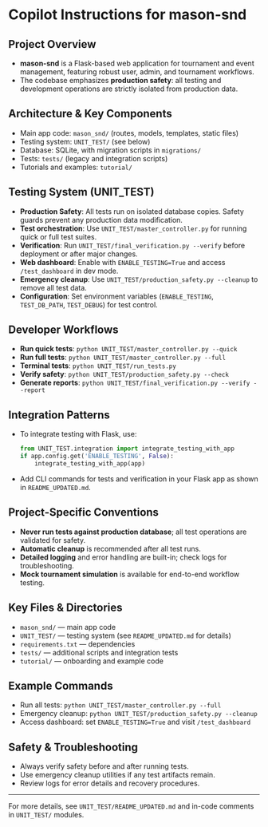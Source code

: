 # Copilot Instructions for mason-snd

## Project Overview
- **mason-snd** is a Flask-based web application for tournament and event management, featuring robust user, admin, and tournament workflows.
- The codebase emphasizes **production safety**: all testing and development operations are strictly isolated from production data.

## Architecture & Key Components
- Main app code: `mason_snd/` (routes, models, templates, static files)
- Testing system: `UNIT_TEST/` (see below)
- Database: SQLite, with migration scripts in `migrations/`
- Tests: `tests/` (legacy and integration scripts)
- Tutorials and examples: `tutorial/`

## Testing System (UNIT_TEST)
- **Production Safety**: All tests run on isolated database copies. Safety guards prevent any production data modification.
- **Test orchestration**: Use `UNIT_TEST/master_controller.py` for running quick or full test suites.
- **Verification**: Run `UNIT_TEST/final_verification.py --verify` before deployment or after major changes.
- **Web dashboard**: Enable with `ENABLE_TESTING=True` and access `/test_dashboard` in dev mode.
- **Emergency cleanup**: Use `UNIT_TEST/production_safety.py --cleanup` to remove all test data.
- **Configuration**: Set environment variables (`ENABLE_TESTING`, `TEST_DB_PATH`, `TEST_DEBUG`) for test control.

## Developer Workflows
- **Run quick tests**: `python UNIT_TEST/master_controller.py --quick`
- **Run full tests**: `python UNIT_TEST/master_controller.py --full`
- **Terminal tests**: `python UNIT_TEST/run_tests.py`
- **Verify safety**: `python UNIT_TEST/production_safety.py --check`
- **Generate reports**: `python UNIT_TEST/final_verification.py --verify --report`

## Integration Patterns
- To integrate testing with Flask, use:
  ```python
  from UNIT_TEST.integration import integrate_testing_with_app
  if app.config.get('ENABLE_TESTING', False):
      integrate_testing_with_app(app)
  ```
- Add CLI commands for tests and verification in your Flask app as shown in `README_UPDATED.md`.

## Project-Specific Conventions
- **Never run tests against production database**; all test operations are validated for safety.
- **Automatic cleanup** is recommended after all test runs.
- **Detailed logging** and error handling are built-in; check logs for troubleshooting.
- **Mock tournament simulation** is available for end-to-end workflow testing.

## Key Files & Directories
- `mason_snd/` — main app code
- `UNIT_TEST/` — testing system (see `README_UPDATED.md` for details)
- `requirements.txt` — dependencies
- `tests/` — additional scripts and integration tests
- `tutorial/` — onboarding and example code

## Example Commands
- Run all tests: `python UNIT_TEST/master_controller.py --full`
- Emergency cleanup: `python UNIT_TEST/production_safety.py --cleanup`
- Access dashboard: set `ENABLE_TESTING=True` and visit `/test_dashboard`

## Safety & Troubleshooting
- Always verify safety before and after running tests.
- Use emergency cleanup utilities if any test artifacts remain.
- Review logs for error details and recovery procedures.

---

For more details, see `UNIT_TEST/README_UPDATED.md` and in-code comments in `UNIT_TEST/` modules.
